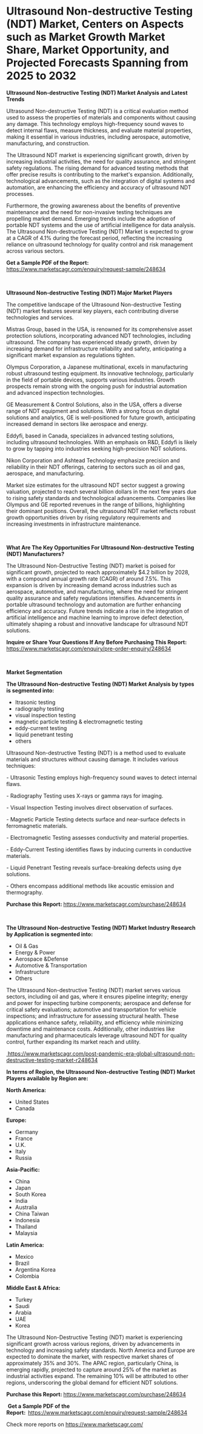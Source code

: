 <p><h1>Ultrasound Non-destructive Testing (NDT) Market, Centers on Aspects such as Market Growth Market Share, Market Opportunity, and Projected Forecasts Spanning from 2025 to 2032</h1></p><p><strong>Ultrasound Non-destructive Testing (NDT) Market Analysis and Latest Trends</strong></p>
<p><p>Ultrasound Non-destructive Testing (NDT) is a critical evaluation method used to assess the properties of materials and components without causing any damage. This technology employs high-frequency sound waves to detect internal flaws, measure thickness, and evaluate material properties, making it essential in various industries, including aerospace, automotive, manufacturing, and construction. </p><p>The Ultrasound NDT market is experiencing significant growth, driven by increasing industrial activities, the need for quality assurance, and stringent safety regulations. The rising demand for advanced testing methods that offer precise results is contributing to the market's expansion. Additionally, technological advancements, such as the integration of digital systems and automation, are enhancing the efficiency and accuracy of ultrasound NDT processes.</p><p>Furthermore, the growing awareness about the benefits of preventive maintenance and the need for non-invasive testing techniques are propelling market demand. Emerging trends include the adoption of portable NDT systems and the use of artificial intelligence for data analysis. The Ultrasound Non-destructive Testing (NDT) Market is expected to grow at a CAGR of 4.1% during the forecast period, reflecting the increasing reliance on ultrasound technology for quality control and risk management across various sectors.</p></p>
<p><strong>Get a Sample PDF of the Report:&nbsp;</strong> <a href="https://www.marketscagr.com/enquiry/request-sample/248634?utm_campaign=3224&utm_medium=2&utm_source=Github&utm_content=ia&utm_term=30032025&utm_id=ultrasound-non-destructive-testing-ndt">https://www.marketscagr.com/enquiry/request-sample/248634</a></p>
<p>&nbsp;</p>
<p><strong>Ultrasound Non-destructive Testing (NDT) Major Market Players</strong></p>
<p><p>The competitive landscape of the Ultrasound Non-destructive Testing (NDT) market features several key players, each contributing diverse technologies and services. </p><p>Mistras Group, based in the USA, is renowned for its comprehensive asset protection solutions, incorporating advanced NDT technologies, including ultrasound. The company has experienced steady growth, driven by increasing demand for infrastructure reliability and safety, anticipating a significant market expansion as regulations tighten.</p><p>Olympus Corporation, a Japanese multinational, excels in manufacturing robust ultrasound testing equipment. Its innovative technology, particularly in the field of portable devices, supports various industries. Growth prospects remain strong with the ongoing push for industrial automation and advanced inspection technologies.</p><p>GE Measurement & Control Solutions, also in the USA, offers a diverse range of NDT equipment and solutions. With a strong focus on digital solutions and analytics, GE is well-positioned for future growth, anticipating increased demand in sectors like aerospace and energy.</p><p>Eddyfi, based in Canada, specializes in advanced testing solutions, including ultrasound technologies. With an emphasis on R&D, Eddyfi is likely to grow by tapping into industries seeking high-precision NDT solutions.</p><p>Nikon Corporation and Ashtead Technology emphasize precision and reliability in their NDT offerings, catering to sectors such as oil and gas, aerospace, and manufacturing.</p><p>Market size estimates for the ultrasound NDT sector suggest a growing valuation, projected to reach several billion dollars in the next few years due to rising safety standards and technological advancements. Companies like Olympus and GE reported revenues in the range of billions, highlighting their dominant positions. Overall, the ultrasound NDT market reflects robust growth opportunities driven by rising regulatory requirements and increasing investments in infrastructure maintenance.</p></p>
<p>&nbsp;</p>
<p><strong>What Are The Key Opportunities For Ultrasound Non-destructive Testing (NDT) Manufacturers?</strong></p>
<p><p>The Ultrasound Non-Destructive Testing (NDT) market is poised for significant growth, projected to reach approximately $4.2 billion by 2028, with a compound annual growth rate (CAGR) of around 7.5%. This expansion is driven by increasing demand across industries such as aerospace, automotive, and manufacturing, where the need for stringent quality assurance and safety regulations intensifies. Advancements in portable ultrasound technology and automation are further enhancing efficiency and accuracy. Future trends indicate a rise in the integration of artificial intelligence and machine learning to improve defect detection, ultimately shaping a robust and innovative landscape for ultrasound NDT solutions.</p></p>
<p><strong>Inquire or Share Your Questions If Any Before Purchasing This Report:</strong> <a href="https://www.marketscagr.com/enquiry/pre-order-enquiry/248634?utm_campaign=3224&utm_medium=2&utm_source=Github&utm_content=ia&utm_term=30032025&utm_id=ultrasound-non-destructive-testing-ndt">https://www.marketscagr.com/enquiry/pre-order-enquiry/248634</a></p>
<p>&nbsp;</p>
<p><strong>Market Segmentation</strong></p>
<p><strong>The Ultrasound Non-destructive Testing (NDT) Market Analysis by types is segmented into:</strong></p>
<p><ul><li>ltrasonic testing</li><li>radiography testing</li><li>visual inspection testing</li><li>magnetic particle testing & electromagnetic testing</li><li>eddy-current testing</li><li>liquid penetrant testing</li><li>others</li></ul></p>
<p><p>Ultrasound Non-destructive Testing (NDT) is a method used to evaluate materials and structures without causing damage. It includes various techniques: </p><p>- Ultrasonic Testing employs high-frequency sound waves to detect internal flaws.</p><p>- Radiography Testing uses X-rays or gamma rays for imaging.</p><p>- Visual Inspection Testing involves direct observation of surfaces.</p><p>- Magnetic Particle Testing detects surface and near-surface defects in ferromagnetic materials.</p><p>- Electromagnetic Testing assesses conductivity and material properties.</p><p>- Eddy-Current Testing identifies flaws by inducing currents in conductive materials.</p><p>- Liquid Penetrant Testing reveals surface-breaking defects using dye solutions.</p><p>- Others encompass additional methods like acoustic emission and thermography.</p></p>
<p><strong>Purchase this Report:&nbsp;</strong><a href="https://www.marketscagr.com/purchase/248634?utm_campaign=3224&utm_medium=2&utm_source=Github&utm_content=ia&utm_term=30032025&utm_id=ultrasound-non-destructive-testing-ndt">https://www.marketscagr.com/purchase/248634</a></p>
<p>&nbsp;</p>
<p><strong>The Ultrasound Non-destructive Testing (NDT) Market Industry Research by Application is segmented into:</strong></p>
<p><ul><li>Oil & Gas</li><li>Energy & Power</li><li>Aerospace &Defense</li><li>Automotive & Transportation</li><li>Infrastructure</li><li>Others</li></ul></p>
<p><p>The Ultrasound Non-destructive Testing (NDT) market serves various sectors, including oil and gas, where it ensures pipeline integrity; energy and power for inspecting turbine components; aerospace and defense for critical safety evaluations; automotive and transportation for vehicle inspections; and infrastructure for assessing structural health. These applications enhance safety, reliability, and efficiency while minimizing downtime and maintenance costs. Additionally, other industries like manufacturing and pharmaceuticals leverage ultrasound NDT for quality control, further expanding its market reach and utility.</p></p>
<p><a href="https://www.marketscagr.com/post-pandemic-era-global-ultrasound-non-destructive-testing-market-r248634?utm_campaign=3224&utm_medium=2&utm_source=Github&utm_content=ia&utm_term=30032025&utm_id=ultrasound-non-destructive-testing-ndt">&nbsp;https://www.marketscagr.com/post-pandemic-era-global-ultrasound-non-destructive-testing-market-r248634</a></p>
<p><strong>In terms of Region, the Ultrasound Non-destructive Testing (NDT) Market Players available by Region are:</strong></p>
<p>
    <p> <strong> North America: </strong>
        <ul>
            <li>United States</li>
            <li>Canada</li>
        </ul>
        </p> 
    <p> <strong> Europe: </strong>
        <ul>
            <li>Germany</li>
            <li>France</li>
            <li>U.K.</li>
            <li>Italy</li>
            <li>Russia</li>
        </ul>
        </p> 
    <p> <strong> Asia-Pacific: </strong>
        <ul>
            <li>China</li>
            <li>Japan</li>
            <li>South Korea</li>
            <li>India</li>
            <li>Australia</li>
            <li>China Taiwan</li>
            <li>Indonesia</li>
            <li>Thailand</li>
            <li>Malaysia</li>
        </ul>
        </p> 
    <p> <strong> Latin America: </strong>
        <ul>
            <li>Mexico</li>
            <li>Brazil</li>
            <li>Argentina Korea</li>
            <li>Colombia</li>
        </ul>
        </p> 
    <p> <strong> Middle East & Africa: </strong>
        <ul>
            <li>Turkey</li>
            <li>Saudi</li>
            <li>Arabia</li>
            <li>UAE</li>
            <li>Korea</li>
        </ul>
    </p>
    </p>
<p><p>The Ultrasound Non-Destructive Testing (NDT) market is experiencing significant growth across various regions, driven by advancements in technology and increasing safety standards. North America and Europe are expected to dominate the market, with respective market shares of approximately 35% and 30%. The APAC region, particularly China, is emerging rapidly, projected to capture around 25% of the market as industrial activities expand. The remaining 10% will be attributed to other regions, underscoring the global demand for efficient NDT solutions.</p></p>
<p><strong>Purchase this Report: </strong><a href="https://www.marketscagr.com/purchase/248634?utm_campaign=3224&utm_medium=2&utm_source=Github&utm_content=ia&utm_term=30032025&utm_id=ultrasound-non-destructive-testing-ndt">https://www.marketscagr.com/purchase/248634</a></p>
<p>&nbsp;<strong>Get a Sample PDF of the Report:&nbsp;&nbsp;</strong><a href="https://www.marketscagr.com/enquiry/request-sample/248634?utm_campaign=3224&utm_medium=2&utm_source=Github&utm_content=ia&utm_term=30032025&utm_id=ultrasound-non-destructive-testing-ndt">https://www.marketscagr.com/enquiry/request-sample/248634</a></p>
<p><strong></strong></p>
<p>Check more reports on <a href="https://www.marketscagr.com/?utm_campaign=3224&utm_medium=2&utm_source=Github&utm_content=ia&utm_term=30032025&utm_id=ultrasound-non-destructive-testing-ndt">https://www.marketscagr.com/</a></p>